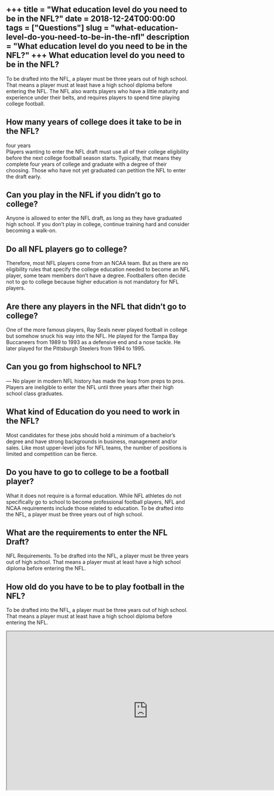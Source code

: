 +++
title = "What education level do you need to be in the NFL?"
date = 2018-12-24T00:00:00
tags = ["Questions"]
slug = "what-education-level-do-you-need-to-be-in-the-nfl"
description = "What education level do you need to be in the NFL?"
+++
What education level do you need to be in the NFL?
--------------------------------------------------

To be drafted into the NFL, a player must be three years out of high school. That means a player must at least have a high school diploma before entering the NFL. The NFL also wants players who have a little maturity and experience under their belts, and requires players to spend time playing college football.

How many years of college does it take to be in the NFL?
--------------------------------------------------------

four years  
Players wanting to enter the NFL draft must use all of their college eligibility before the next college football season starts. Typically, that means they complete four years of college and graduate with a degree of their choosing. Those who have not yet graduated can petition the NFL to enter the draft early.

Can you play in the NFL if you didn’t go to college?
----------------------------------------------------

Anyone is allowed to enter the NFL draft, as long as they have graduated high school. If you don’t play in college, continue training hard and consider becoming a walk-on.

Do all NFL players go to college?
---------------------------------

Therefore, most NFL players come from an NCAA team. But as there are no eligibility rules that specify the college education needed to become an NFL player, some team members don’t have a degree. Footballers often decide not to go to college because higher education is not mandatory for NFL players.

Are there any players in the NFL that didn’t go to college?
-----------------------------------------------------------

One of the more famous players, Ray Seals never played football in college but somehow snuck his way into the NFL. He played for the Tampa Bay Buccaneers from 1989 to 1993 as a defensive end and a nose tackle. He later played for the Pittsburgh Steelers from 1994 to 1995.

Can you go from highschool to NFL?
----------------------------------

— No player in modern NFL history has made the leap from preps to pros. Players are ineligible to enter the NFL until three years after their high school class graduates.

What kind of Education do you need to work in the NFL?
------------------------------------------------------

Most candidates for these jobs should hold a minimum of a bachelor’s degree and have strong backgrounds in business, management and/or sales. Like most upper-level jobs for NFL teams, the number of positions is limited and competition can be fierce.

Do you have to go to college to be a football player?
-----------------------------------------------------

What it does not require is a formal education. While NFL athletes do not specifically go to school to become professional football players, NFL and NCAA requirements include those related to education. To be drafted into the NFL, a player must be three years out of high school.

What are the requirements to enter the NFL Draft?
-------------------------------------------------

NFL Requirements. To be drafted into the NFL, a player must be three years out of high school. That means a player must at least have a high school diploma before entering the NFL.

How old do you have to be to play football in the NFL?
------------------------------------------------------

To be drafted into the NFL, a player must be three years out of high school. That means a player must at least have a high school diploma before entering the NFL.

<iframe allow="accelerometer; autoplay; clipboard-write; encrypted-media; gyroscope; picture-in-picture" allowfullscreen="" class="__youtube_prefs__  epyt-is-override  no-lazyload" data-no-lazy="1" data-origheight="433" data-origwidth="770" data-skipgform_ajax_framebjll="" height="433" id="_ytid_27735" loading="lazy" src="https://www.youtube.com/embed/6K3hoc_mCnY?enablejsapi=1&autoplay=0&cc_load_policy=0&cc_lang_pref=&iv_load_policy=1&loop=0&modestbranding=0&rel=1&fs=1&playsinline=0&autohide=2&theme=dark&color=red&controls=1&" title="YouTube player" width="770"></iframe>